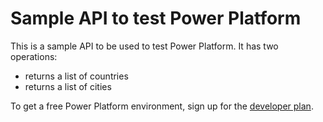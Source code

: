 # Sample API to test Power Platform

This is a sample API to be used to test Power Platform. It has two operations:

- returns a list of countries
- returns a list of cities

To get a free Power Platform environment, sign up for the [developer plan](https://aka.ms/PowerAppsDevPlan).
